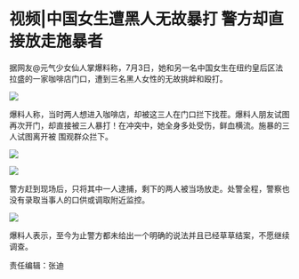 # 视频|中国女生遭黑人无故暴打 警方却直接放走施暴者

据网友@元气少女仙人掌爆料称，7月3日，她和另一名中国女生在纽约皇后区法拉盛的一家咖啡店门口，遭到三名黑人女性的无故挑衅和殴打。

![](http://n.sinaimg.cn/translate/223/w369h654/20180707/ifoM-hexfcvm3870577.png)

爆料人称，当时两人想进入咖啡店，却被这三人在门口拦下找茬。爆料人朋友试图再次开门，却直接被三人暴打！在冲突中，她全身多处受伤，鲜血横流。施暴的三人试图离开被
围观群众拦下。

![](http://n.sinaimg.cn/translate/799/w290h509/20180707/QCa5-hexfcvm3870594.png)

![](http://n.sinaimg.cn/translate/799/w287h512/20180707/49FF-hexfcvm3870630.png)

警方赶到现场后，只将其中一人逮捕，剩下的两人被当场放走。处警全程，警察也没有录取当事人的口供或调取附近监控。

![](http://n.sinaimg.cn/translate/789/w283h506/20180707/TM8Z-hexfcvm3870671.png)

爆料人表示，至今为止警方都未给出一个明确的说法并且已经草草结案，不愿继续调查。

责任编辑：张迪

